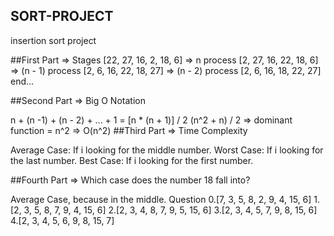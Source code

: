 ## SORT-PROJECT
insertion sort project

##First Part => Stages
[22, 27, 16, 2, 18, 6] => n process
[2, 27, 16, 22, 18, 6] => (n - 1) process
[2, 6, 16, 22, 18, 27] => (n - 2) process
[2, 6, 16, 18, 22, 27] end...

##Second Part => Big O Notation

n + (n -1) + (n - 2) + ... + 1 = [n * (n + 1)] / 2
(n^2 + n) / 2 => dominant function = n^2
=> O(n^2)
##Third Part => Time Complexity

Average Case: If i looking for the middle number.
Worst Case: If i looking for the last number.
Best Case: If i looking for the first number.

##Fourth Part => Which case does the number 18 fall into?

Average Case, because in the middle.
Question
0.[7, 3, 5, 8, 2, 9, 4, 15, 6]
1.[2, 3, 5, 8, 7, 9, 4, 15, 6]
2.[2, 3, 4, 8, 7, 9, 5, 15, 6]
3.[2, 3, 4, 5, 7, 9, 8, 15, 6]
4.[2, 3, 4, 5, 6, 9, 8, 15, 7]
